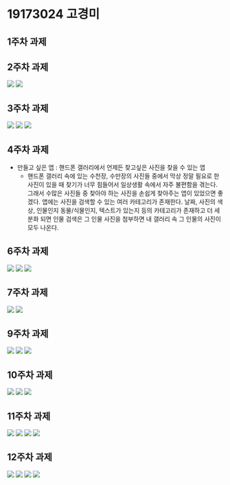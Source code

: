 #  19173024 고경미

## 1주차 과제

## 2주차 과제
   <img width="" height="" src="./png/2주차.png"></img>
   <img width="" height="" src="./png/2주차1.png"></img>
   
   
## 3주차 과제
   <img width="" height="" src="./png/3.png"></img>
   <img width="" height="" src="./png/3주차네이버.png"></img>
   <img width="" height="" src="./png/3주차전화.png"></img>
   
   
## 4주차 과제
  
   - 만들고 싶은 앱 : 핸드폰 갤러리에서 언제든 찾고싶은 사진을 찾을 수 있는 앱
       - 핸드폰 갤러리 속에 있는 수천장, 수만장의 사진들 중에서 막상 정말 필요로 한 사진이 있을 때 찾기가 너무 힘들어서 
       일상생활 속에서 자주 불편함을 겪는다. 그래서 수많은 사진들 중 찾아야 하는 사진을 손쉽게 찾아주는 앱이 있었으면 좋겠다.
       앱에는 사진을 검색할 수 있는 여러 카테고리가 존재한다. 날짜, 사진의 색상, 인물인지 동물/식물인지, 텍스트가 있는지 등의 카테고리가 존재하고
       더 세분화 되면 인물 검색은 그 인물 사진을 첨부하면 내 갤러리 속 그 인물의 사진이 모두 나온다. 
       
## 6주차 과제 
   <img width="" height="" src="./png/6주차.png"></img>
   <img width="" height="" src="./png/6주차문제1.png"></img>
   <img width="" height="" src="./png/6주차문제2.png"></img>
   

## 7주차 과제
   <img width="" height="" src="./png/7주차.png"></img>
   <img width="" height="" src="./png/7주차코드.png"></img>
   
   
## 9주차 과제 
   <img width="" height="" src="./png/9주차과제.png"></img>
   <img width="" height="" src="./png/9주차과제2.png"></img>
   <img width="" height="" src="./png/9주차과제3.png"></img>
   

## 10주차 과제 
   <img width="" height="" src="./png/10주차미션.png"></img>
   <img width="" height="" src="./png/10주차미션2.png"></img>
   <img width="" height="" src="./png/10주차미션3.png"></img>
   
   
## 11주차 과제
   <img width="" height="" src="./png/11주차.png"></img>
   <img width="" height="" src="./png/11주차2.png"></img>
   <img width="" height="" src="./png/11주차3.png"></img>
   <img width="" height="" src="./png/11주차4.png"></img>
   
   
## 12주차 과제
   <img width="" height="" src="./png/12주차.png"></img>
   <img width="" height="" src="./png/12주차2.png"></img>
   <img width="" height="" src="./png/12주차3.png"></img>
   <img width="" height="" src="./png/12주차4.png"></img>
   
   
   
   


   
   
   
   
   


   
   
   
   


   
   



